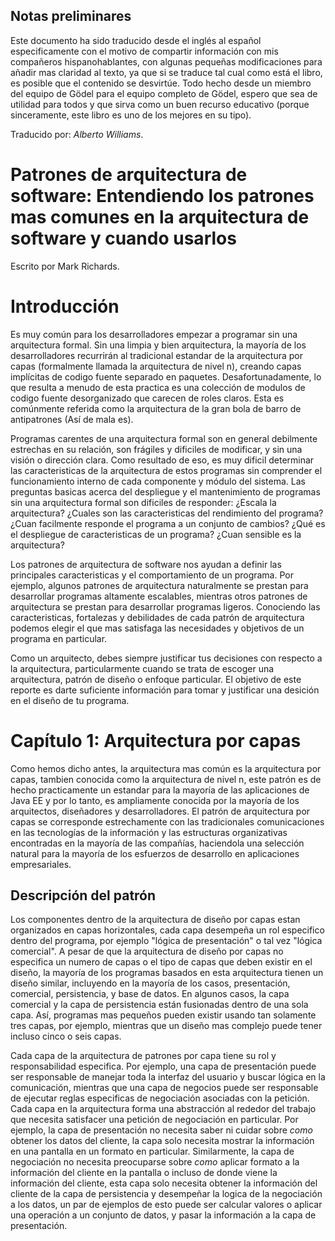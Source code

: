 ## Notas preliminares
Este documento ha sido traducido desde el inglés al español especificamente con el motivo de compartir información con mis compañeros hispanohablantes, con algunas pequeñas modificaciones para añadir mas claridad al texto, ya que si se traduce tal cual como está el libro, es posible que el contenido se desvirtúe. Todo hecho desde un miembro del equipo de Gödel para el equipo completo de Gödel, espero que sea de utilidad para todos y que sirva como un buen recurso educativo (porque sinceramente, este libro es uno de los mejores en su tipo).

Traducido por: _Alberto Williams_.

# Patrones de arquitectura de software: Entendiendo los patrones mas comunes en la arquitectura de software y cuando usarlos
Escrito por Mark Richards.

# Introducción
Es muy común para los desarrolladores empezar a programar sin una arquitectura formal. Sin una limpia y bien arquitectura, la mayoría de los desarrolladores recurrirán al tradicional estandar de la arquitectura por capas (formalmente llamada la arquitectura de nivel n), creando capas implícitas de codigo fuente separado en paquetes. Desafortunadamente, lo que resulta a menudo de esta practica es una colección de modulos de codigo fuente desorganizado que carecen de roles claros. Esta es comúnmente referida como la arquitectura de la gran bola de barro de antipatrones (Así de mala es).

Programas carentes de una arquitectura formal son en general debilmente estrechas en su relación, son frágiles y dificiles de modificar, y sin una visión o dirección clara. Como resultado de eso, es muy dificil determinar las caracteristicas de la arquitectura de estos programas sin comprender el funcionamiento interno de cada componente y módulo del sistema. Las preguntas basicas acerca del despliegue y el mantenimiento de programas sin una arquitectura formal son dificiles de responder: ¿Escala la arquitectura? ¿Cuales son las caracteristicas del rendimiento del programa? ¿Cuan facilmente responde el programa a un conjunto de cambios? ¿Qué es el despliegue de caracteristicas de un programa? ¿Cuan sensible es la arquitectura?

Los patrones de arquitectura de software nos ayudan a definir las principales caracteristicas y el comportamiento de un programa. Por ejemplo, algunos patrones de arquitectura naturalmente se prestan para desarrollar programas altamente escalables, mientras otros patrones de arquitectura se prestan para desarrollar programas ligeros. Conociendo las caracteristicas, fortalezas y debilidades de cada patrón de arquitectura podemos elegir el que mas satisfaga las necesidades y objetivos de un programa en particular.

Como un arquitecto, debes siempre justificar tus decisiones con respecto a la arquitectura, particularmente cuando se trata de escoger una arquitectura, patrón de diseño o enfoque particular. El objetivo de este reporte es darte suficiente información para tomar y justificar una desición en el diseño de tu programa.

# Capítulo 1: Arquitectura por capas
Como hemos dicho antes, la arquitectura mas común es la arquitectura por capas, tambien conocida como la arquitectura de nivel n, este patrón es de hecho practicamente un estandar para la mayoría de las aplicaciones de Java EE y por lo tanto, es ampliamente conocida por la mayoría de los arquitectos, diseñadores y desarrolladores. El patrón de arquitectura por capas se corresponde estrechamente con las tradicionales comunicaciones en las tecnologías de la información y las estructuras organizativas encontradas en la mayoría de las compañías, haciendola una selección natural para la mayoría de los esfuerzos de desarrollo en aplicaciones empresariales.  

## Descripción del patrón
Los componentes dentro de la arquitectura de diseño por capas estan organizados en capas horizontales, cada capa desempeña un rol especifico dentro del programa, por ejemplo "lógica de presentación" o tal vez "lógica comercial". A pesar de que la arquitectura de diseño por capas no especifica un numero de capas o el tipo de capas que deben existir en el diseño, la mayoría de los programas basados en esta arquitectura tienen un diseño similar, incluyendo en la mayoría de los casos, presentación, comercial, persistencia, y base de datos. En algunos casos, la capa comercial y la capa de persistencia están fusionadas dentro de una sola capa. Así, programas mas pequeños pueden existir usando tan solamente tres capas, por ejemplo, mientras que un diseño mas complejo puede tener incluso cinco o seis capas.

Cada capa de la arquitectura de patrones por capa tiene su rol y responsabilidad especifica. Por ejemplo, una capa de presentación puede ser responsable de manejar toda la interfaz del usuario y buscar lógica en la comunicación, mientras que una capa de negocios puede ser responsable de ejecutar reglas especificas de negociación asociadas con la petición. Cada capa en la arquitectura forma una abstracción al rededor del trabajo que necesita satisfacer una petición de negociación en particular. Por ejemplo, la capa de presentación no necesita saber ni cuidar sobre _como_ obtener los datos del cliente, la capa solo necesita mostrar la información en una pantalla en un formato en particular. Similarmente, la capa de negociación no necesita preocuparse sobre _como_ aplicar formato a la información del cliente en la pantalla o incluso de donde viene la información del cliente, esta capa solo necesita obtener la información del cliente de la capa de persistencia y desempeñar la logica de la negociación a los datos, un par de ejemplos de esto puede ser calcular valores o aplicar una operación a un conjunto de datos, y pasar la información a la capa de presentación.
 